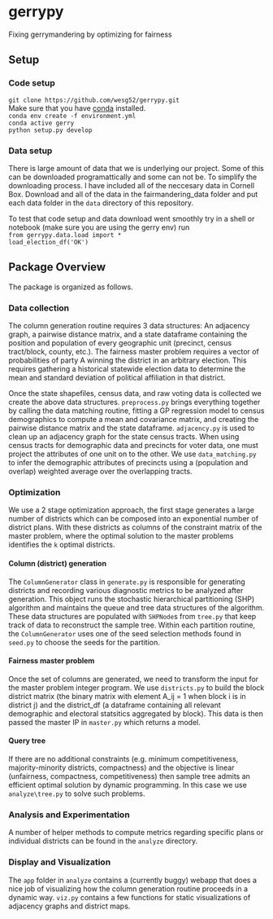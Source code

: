# gerrypy
Fixing gerrymandering by optimizing for fairness

## Setup
### Code setup
`git clone https://github.com/wesg52/gerrypy.git`  
Make sure that you have [conda](https://www.anaconda.com/products/individual) installed.  
`conda env create -f environment.yml`  
`conda active gerry`  
`python setup.py develop`  
### Data setup
There is large amount of data that we is underlying our project. Some of this can be downloaded programattically and some can not be. To simplify the downloading process. I have included all of the neccesary data in Cornell Box. Download and all of the data in the fairmandering_data folder and put each data folder in the `data` directory of this repository.

To test that code setup and data download went smoothly try in a shell or notebook (make sure you are using the gerry env) run  
`from gerrypy.data.load import *`  
`load_election_df('OK')`  

## Package Overview
The package is organized as follows.
### Data collection
The column generation routine requires 3 data structures: An adjacency graph, a pairwise distance matrix, and a state dataframe containing the position and population of every geographic unit (precinct, census tract/block, county, etc.). The fairness master problem requires a vector of probabilities of party A winning the district in an arbitrary election. This requires gathering a historical statewide election data to determine the mean and standard deviation of political affiliation in that district.


Once the state shapefiles, census data, and raw voting data is collected we create the above data structures. `preprocess.py` brings everything together by calling the data matching routine, fitting a GP regression model to census demographics to compute a mean and covariance matrix, and creating the pairwise distance matrix and the state dataframe. `adjacency.py` is used to clean up an adjacency graph for the state census tracts. When using census tracts for demographic data and precincts for voter data, one must project the attributes of one unit on to the other. We use `data_matching.py` to infer the demographic attributes of precincts using a (population and overlap) weighted average over the overlapping tracts. 

### Optimization
We use a 2 stage optimization approach, the first stage generates a large number of districts which can be composed into an exponential number of district plans. With these districts as columns of the constraint matrix of the master problem, where the optimal solution to the master problems identifies the `k` optimal districts.
#### Column (district) generation

The `ColumnGenerator` class in `generate.py` is responsible for generating districts and recording various diagnostic metrics to be analyzed after generation. This object runs the stochastic hierarchical partitioning (SHP) algorithm and maintains the queue and tree data structures of the algorithm. These data structures are populated with `SHPNode`s from `tree.py` that keep track of data to reconstruct the sample tree. Within each partition routine, the `ColumnGenerator` uses one of the seed selection methods found in `seed.py` to choose the seeds for the partition.

#### Fairness master problem
Once the set of columns are generated, we need to transform the input for the master problem integer program. We use `districts.py` to build the block district matrix (the binary matrix with element A_ij = 1 when block i is in district j) and the district_df (a dataframe containing all relevant demographic and electoral statsitics aggregated by block). This data is then passed the master IP in `master.py` which returns a model.

#### Query tree
If there are no additional constraints (e.g. minimum competitiveness, majority-minority districts, compactness) and the objective is linear (unfairness, compactness, competitiveness) then sample tree admits an efficient optimal solution by dynamic programming. In this case we use `analyze\tree.py` to solve such problems.

### Analysis and Experimentation
A number of helper methods to compute metrics regarding specific plans or individual districts can be found in the `analyze` directory.

### Display and Visualization
The `app` folder in `analyze` contains a (currently buggy) webapp that does a nice job of visualizing how the column generation routine proceeds in a dynamic way. `viz.py` contains a few functions for static visualizations of adjacency graphs and district maps.

